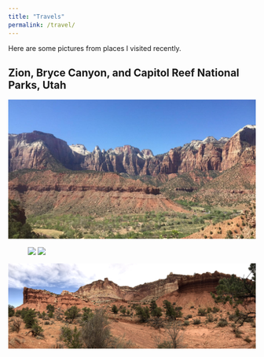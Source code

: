 ```yaml
---
title: "Travels"
permalink: /travel/
---
```


Here are some pictures from places I visited recently.

## Zion, Bryce Canyon, and Capitol Reef National Parks, Utah

<img src="/images/travel/IMG_1310.jpg">

<figure class="half">
    <a href="/images/travel/IMG_3415.jpg"><img src="/images/travel/IMG_3415.jpg"></a>
    <a href="/images/travel/IMG_3415.jpg"><img src="/images/travel/IMG_3415.jpg"></a>
</figure>

<img src="/images/travel/IMG_3716.jpg">
